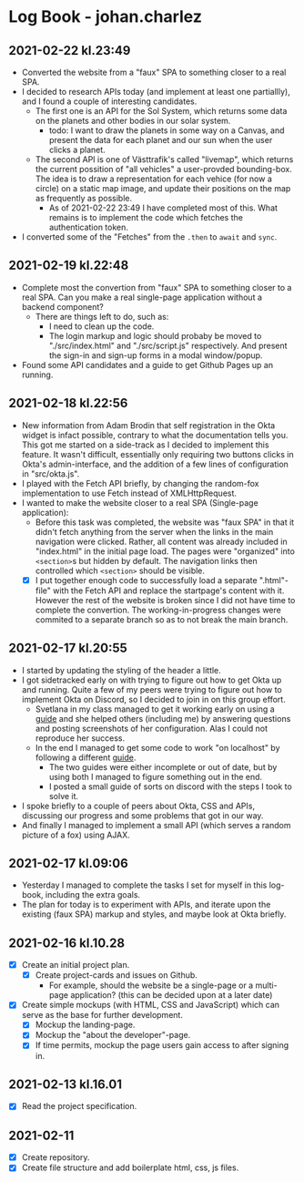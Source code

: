 # Log Book - johan.charlez
## 2021-02-22 kl.23:49
  - Converted the website from a "faux" SPA to something closer to a real SPA.
  - I decided to research APIs today (and implement at least one partiallly), and I found a couple of interesting candidates.
    - The first one is an API for the Sol System, which returns some data on the planets and other bodies in our solar system.
      - todo: I want to draw the planets in some way on a Canvas, and present the data for each planet and our sun when the user clicks a planet.
    - The second API is one of Västtrafik's called "livemap", which returns the current possition of "all vehicles" a user-provded bounding-box. The idea is to draw a representation for each vehice (for now a circle) on a static map image, and update their positions on the map as frequently as possible.
      - As of 2021-02-22 23:49 I have completed most of this. What remains is to implement the code which fetches the authentication token.
  - I converted some of the "Fetches" from the `.then` to `await` and `sync`.
## 2021-02-19 kl.22:48
  - Complete most the convertion from "faux" SPA to something closer to a real SPA. Can you make a real single-page application without a backend component?
    - There are things left to do, such as:
      - I need to clean up the code.
      - The login markup and logic should probaby be moved to "./src/index.html" and "./src/script.js" respectively. And present the sign-in and sign-up forms in a modal window/popup.
  - Found some API candidates and a guide to get Github Pages up an running.
## 2021-02-18 kl.22:56
  - New information from Adam Brodin that self registration in the Okta widget is infact possible, contrary to what the documentation tells you. This got me started on a side-track as I decided to implement this feature. It wasn't difficult, essentially only requiring two buttons clicks in Okta's admin-interface, and the addition of a few lines of configuration in "src/okta.js".
  - I played with the Fetch API briefly, by changing the random-fox implementation to use Fetch instead of XMLHttpRequest.
  - I wanted to make the website closer to a real SPA (Single-page application):
    - Before this task was completed, the website was "faux SPA" in that it didn't fetch anything from the server when the links in the main navigation were clicked. Rather, all content was already included in "index.html" in the initial page load. The pages were "organized" into `<section>`s but hidden by default. The navigation links then controlled which `<section>` should be visible.
    - [x] I put together enough code to successfully load a separate ".html"-file" with the Fetch API and replace the startpage's content with it. However the rest of the website is broken since I did not have time to complete the convertion. The working-in-progress changes were commited to a separate branch so as to not break the main branch.
## 2021-02-17 kl.20:55
  - I started by updating the styling of the header a little.
  - I got sidetracked early on with trying to figure out how to get Okta up and running. Quite a few of my peers were trying to figure out how to implement Okta on Discord, so I decided to join in on this group effort.
    - Svetlana in my class managed to get it working early on using a [guide](https://developer.okta.com/blog/2018/06/08/add-authentication-to-any-web-page-in-10-minutes) and she helped others (including me) by answering questions and posting screenshots of her configuration.
    Alas I could not reproduce her success.
    - In the end I managed to get some code to work "on localhost" by following a different [guide](https://developer.okta.com/code/javascript/okta_sign-in_widget/).
      - The two guides were either incomplete or out of date, but by using both I managed to figure something out in the end.
      - I posted a small guide of sorts on discord with the steps I took to solve it.
  - I spoke briefly to a couple of peers about Okta, CSS and APIs, discussing our progress and some problems that got in our way.
  - And finally I managed to implement a small API (which serves a random picture of a fox) using AJAX.
## 2021-02-17 kl.09:06
- Yesterday I managed to complete the tasks I set for myself in this log-book, including the extra goals.
- The plan for today is to experiment with APIs, and iterate upon the existing (faux SPA) markup and styles, and maybe look at Okta briefly.
## 2021-02-16 kl.10.28
- [x] Create an initial project plan.
  - [x] Create project-cards and issues on Github.
    - For example, should the website be a single-page or a multi-page application? (this can be decided upon at a later date)
- [x] Create simple mockups (with HTML, CSS and JavaScript) which can serve as the base for further development.
  - [x] Mockup the landing-page.
  - [x] Mockup the "about the developer"-page.
  - [x] If time permits, mockup the page users gain access to after signing in.
## 2021-02-13 kl.16.01
- [x] Read the project specification.
## 2021-02-11
- [x] Create repository.
- [x] Create file structure and add boilerplate html, css, js files.
